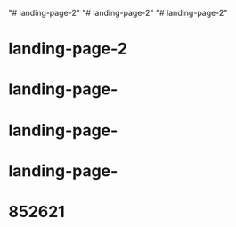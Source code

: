 "# landing-page-2" 
"# landing-page-2" 
"# landing-page-2" 
# landing-page-2
# landing-page-
# landing-page-
# landing-page-
# 852621
